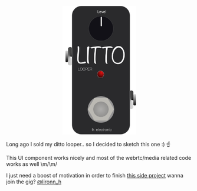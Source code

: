<p align="center">
  <img src="https://raw.githubusercontent.com/LironHazan/ts-looperz/master/src/assets/litto-for-readme.png" 
       width="200" 
       height="350"
       alt="sketch_and_I">
</p>


Long ago I sold my ditto looper.. so I decided to sketch this one :) ☝️ 

This UI component works nicely and most of the webrtc/media related code works as well \m/\m/

I just need a boost of motivation in order to finish [this side project](https://github.com/LironHazan/ts-looperz) wanna join the gig? [@lironn_h](https://twitter.com/lironn_h)

